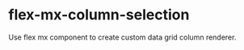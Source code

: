 flex-mx-column-selection
========================

Use flex mx component to create custom data grid column renderer.